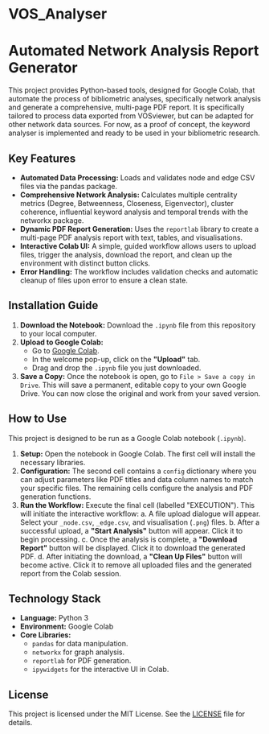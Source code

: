 # VOS_Analyser
# Automated Network Analysis Report Generator

This project provides Python-based tools, designed for Google Colab, that automate the process of bibliometric analyses, specifically network analysis and generate a comprehensive, multi-page PDF report. It is specifically tailored to process data exported from VOSviewer, but can be adapted for other network data sources.
For now, as a proof of concept, the keyword analyser is implemented and ready to be used in your bibliometric research.

## Key Features

-   **Automated Data Processing:** Loads and validates node and edge CSV files via the pandas package.
-   **Comprehensive Network Analysis:** Calculates multiple centrality metrics (Degree, Betweenness, Closeness, Eigenvector), cluster coherence, influential keyword analysis and temporal trends with the networkx package.
-   **Dynamic PDF Report Generation:** Uses the `reportlab` library to create a multi-page PDF analysis report with text, tables, and visualisations.
-   **Interactive Colab UI:** A simple, guided workflow allows users to upload files, trigger the analysis, download the report, and clean up the environment with distinct button clicks.
-   **Error Handling:** The workflow includes validation checks and automatic cleanup of files upon error to ensure a clean state.

## Installation Guide

1.  **Download the Notebook:** Download the `.ipynb` file from this repository to your local computer.
2.  **Upload to Google Colab:**
    *   Go to [Google Colab](https://colab.research.google.com/).
    *   In the welcome pop-up, click on the **"Upload"** tab.
    *   Drag and drop the `.ipynb` file you just downloaded.
3.  **Save a Copy:** Once the notebook is open, go to `File > Save a copy in Drive`. This will save a permanent, editable copy to your own Google Drive. You can now close the original and work from your saved version.

## How to Use

This project is designed to be run as a Google Colab notebook (`.ipynb`).

1.  **Setup:** Open the notebook in Google Colab. The first cell will install the necessary libraries.
2.  **Configuration:** The second cell contains a `config` dictionary where you can adjust parameters like PDF titles and data column names to match your specific files. The remaining cells configure the analysis and PDF generation functions.
3.  **Run the Workflow:** Execute the final cell (labelled "EXECUTION"). This will initiate the interactive workflow:
    a. A file upload dialogue will appear. Select your `_node.csv`, `_edge.csv`, and visualisation (`.png`) files.
    b. After a successful upload, a **"Start Analysis"** button will appear. Click it to begin processing.
    c. Once the analysis is complete, a **"Download Report"** button will be displayed. Click it to download the generated PDF.
    d. After initiating the download, a **"Clean Up Files"** button will become active. Click it to remove all uploaded files and the generated report from the Colab session.

## Technology Stack

-   **Language:** Python 3
-   **Environment:** Google Colab
-   **Core Libraries:**
    -   `pandas` for data manipulation.
    -   `networkx` for graph analysis.
    -   `reportlab` for PDF generation.
    -   `ipywidgets` for the interactive UI in Colab.

## License

This project is licensed under the MIT License. See the [LICENSE](LICENSE) file for details.
